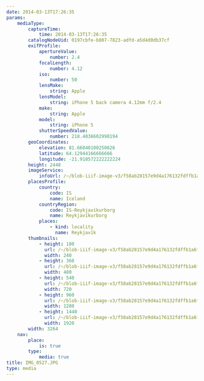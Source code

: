 ```yaml
---
date: 2014-03-13T17:26:35
params:
    mediaType:
        captureTime:
            time: 2014-03-13T17:26:35
        catalogNodeUid: 0197cbfe-b807-7823-adfd-a5d4d0db37cf
        exifProfile:
            apertureValue:
                number: 2.4
            focalLength:
                number: 4.12
            iso:
                number: 50
            lensMake:
                string: Apple
            lensModel:
                string: iPhone 5 back camera 4.12mm f/2.4
            make:
                string: Apple
            model:
                string: iPhone 5
            shutterSpeedValue:
                number: 218.4836602998194
        geoCoordinates:
            elevation: 81.66040100250626
            latitude: 64.12944166666666
            longitude: -21.918572222222224
        height: 2448
        imageService:
            infoUrl: /~/blob-iiif-image-v3/f58ab28157e9d4a176132fdffb1a6ff0b42231a23fbe50fce4588cefd6faae83/info.json
        placesProfile:
            country:
                code: IS
                name: Iceland
            countryRegion:
                code: IS-Reykjavíkurborg
                name: Reykjavíkurborg
            places:
                - kind: locality
                  name: Reykjavík
        thumbnails:
            - height: 180
              url: /~/blob-iiif-image-v3/f58ab28157e9d4a176132fdffb1a6ff0b42231a23fbe50fce4588cefd6faae83/full/240%2C180/0/default.jpg
              width: 240
            - height: 360
              url: /~/blob-iiif-image-v3/f58ab28157e9d4a176132fdffb1a6ff0b42231a23fbe50fce4588cefd6faae83/full/480%2C360/0/default.jpg
              width: 480
            - height: 540
              url: /~/blob-iiif-image-v3/f58ab28157e9d4a176132fdffb1a6ff0b42231a23fbe50fce4588cefd6faae83/full/720%2C540/0/default.jpg
              width: 720
            - height: 960
              url: /~/blob-iiif-image-v3/f58ab28157e9d4a176132fdffb1a6ff0b42231a23fbe50fce4588cefd6faae83/full/1280%2C960/0/default.jpg
              width: 1280
            - height: 1440
              url: /~/blob-iiif-image-v3/f58ab28157e9d4a176132fdffb1a6ff0b42231a23fbe50fce4588cefd6faae83/full/1920%2C1440/0/default.jpg
              width: 1920
        width: 3264
    nav:
        place:
            is: true
        type:
            media: true
title: IMG_0527.JPG
type: media
---
```

